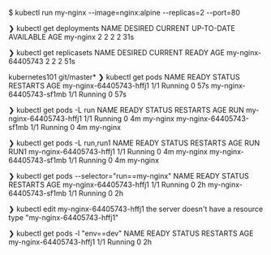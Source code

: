 

$ kubectl run my-nginx --image=nginx:alpine --replicas=2 --port=80

❯ kubectl get deployments
NAME       DESIRED   CURRENT   UP-TO-DATE   AVAILABLE   AGE
my-nginx   2         2         2            2           31s

❯ kubectl get replicasets
NAME                DESIRED   CURRENT   READY     AGE
my-nginx-64405743   2         2         2         51s

kubernetes101 git/master*
❯ kubectl get pods
NAME                      READY     STATUS    RESTARTS   AGE
my-nginx-64405743-hffj1   1/1       Running   0          57s
my-nginx-64405743-sf1mb   1/1       Running   0          57s

❯ kubectl get pods -L run
NAME                      READY     STATUS    RESTARTS   AGE       RUN
my-nginx-64405743-hffj1   1/1       Running   0          4m        my-nginx
my-nginx-64405743-sf1mb   1/1       Running   0          4m        my-nginx

❯ kubectl get pods -L run,run1
NAME                      READY     STATUS    RESTARTS   AGE       RUN        RUN1
my-nginx-64405743-hffj1   1/1       Running   0          4m        my-nginx   <none>
my-nginx-64405743-sf1mb   1/1       Running   0          4m        my-nginx   <none>

❯ kubectl get pods  --selector="run==my-nginx"
NAME                      READY     STATUS    RESTARTS   AGE
my-nginx-64405743-hffj1   1/1       Running   0          2h
my-nginx-64405743-sf1mb   1/1       Running   0          2h

❯ kubectl edit my-nginx-64405743-hffj1
the server doesn't have a resource type "my-nginx-64405743-hffj1"

❯ kubectl get pods  -l "env==dev"
NAME                      READY     STATUS    RESTARTS   AGE
my-nginx-64405743-hffj1   1/1       Running   0          2h